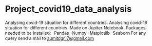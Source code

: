 # Project_covid19_data_analysis
Analysing covid-19 situation for different countries.
Analysing covid-19 situation for different countries.
Made on Jupiter Notebook.
Packages needed to be installed:
-Pandas
-Numpy
-Matplotlib
-Seaborn
For any query send a mail to sumitdgr17@gmail.com
